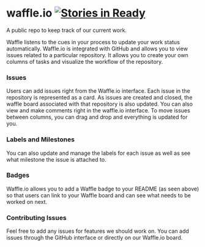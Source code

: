 waffle.io  [![Stories in Ready](https://badge.waffle.io/waffleio/waffle.io.png)](http://waffle.io/waffleio/waffle.io)
=========

A public repo to keep track of our current work.

Waffle listens to the cues in your process to update your work status automatically. Waffle.io is integrated with GitHub and allows you to view issues related to a particular repository. It allows you to create your own columns of tasks and visualize the workflow of the repository. 

### Issues

Users can add issues right from the Waffle.io interface. Each issue in the repository is represented as a card. As issues are created and closed, the waffle board associated with that repository is also updated. You can also view and make comments right in the waffle.io interface. To move issues between columns, you can drag and drop and everything is updated for you.

### Labels and Milestones

You can also update and manage the labels for each issue as well as see what milestone the issue is attached to.

### Badges

Waffle.io allows you to add a Waffle badge to your README (as seen above) so that users can link to your Waffle board and can see what needs to be worked on next.

### Contributing Issues

Feel free to add any issues for features we should work on. You can add issues through the GitHub interface or  directly on our Waffle.io board.  

